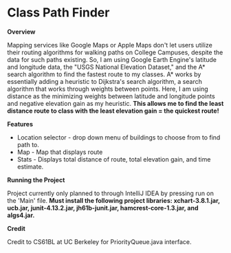 # Class Path Finder

**Overview**

Mapping services like Google Maps or Apple Maps don't let users utilize their routing algorithms for walking paths 
on College Campuses, despite the data for such paths existing. So, I am using Google Earth Engine's latitude 
and longitude data, the "USGS National Elevation Dataset," and the A* search algorithm to find the fastest route to my 
classes. A* works by essentially adding a heuristic to Dijkstra's search algorithm, a search algorithm that works 
through weights between points. Here, I am using distance as the minimizing weights between latitude and longitude 
points and negative elevation gain as my heuristic. **This allows me to find the least distance route to class with 
the least elevation gain = the quickest route!**

**Features**

- Location selector - drop down menu of buildings to choose from to find path to.
- Map - Map that displays route
- Stats - Displays total distance of route, total elevation gain, and time estimate.

**Running the Project**

Project currently only planned to through IntelliJ IDEA by pressing run on the 'Main' file. **Must install the 
following project libraries: xchart-3.8.1.jar, ucb.jar, junit-4.13.2.jar, jh61b-junit.jar, hamcrest-core-1.3.jar, 
and algs4.jar.**

**Credit**

Credit to CS61BL at UC Berkeley for PriorityQueue.java interface.





